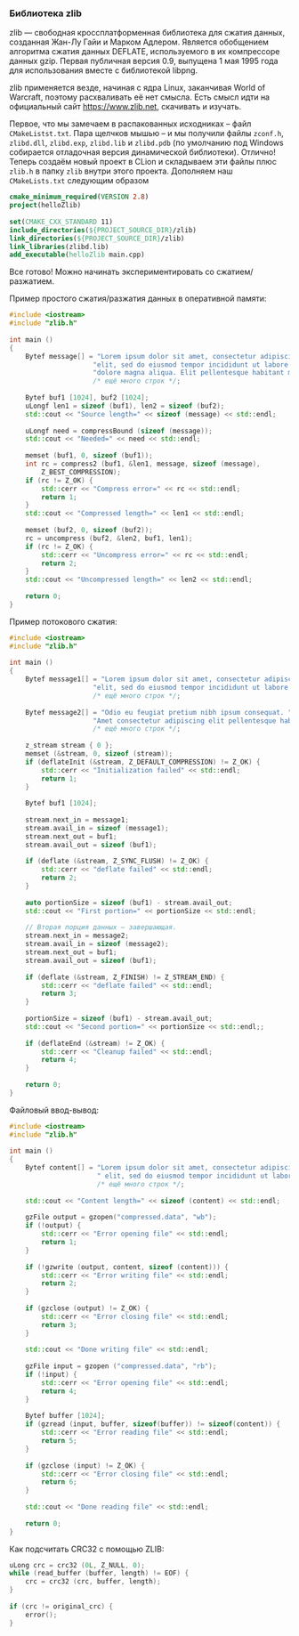 ### Библиотека zlib

zlib — свободная кроссплатформенная библиотека для сжатия данных, созданная Жан-Лу Гайи и Марком Адлером. Является обобщением алгоритма сжатия данных DEFLATE, используемого в их компрессоре данных gzip. Первая публичная версия 0.9, выпущена 1 мая 1995 года для использования вместе с библиотекой libpng.

zlib применяется везде, начиная с ядра Linux, заканчивая World of Warcraft, поэтому расхваливать её нет смысла. Есть смысл идти на официальный сайт https://www.zlib.net, скачивать и изучать.

Первое, что мы замечаем в распакованных исходниках – файл `CMakeListst.txt`. Пара щелчков мышью – и мы получили файлы `zconf.h`, `zlibd.dll`, `zlibd.exp`, `zlibd.lib` и `zlibd.pdb` (по умолчанию под Windows собирается отладочная версия динамической библиотеки). Отлично! Теперь создаём новый проект в CLion и складываем эти файлы плюс `zlib.h` в папку `zlib` внутри этого проекта. Дополняем наш `CMakeLists.txt` следующим образом

```cmake
cmake_minimum_required(VERSION 2.8)
project(helloZlib)
 
set(CMAKE_CXX_STANDARD 11)
include_directories(${PROJECT_SOURCE_DIR}/zlib)
link_directories(${PROJECT_SOURCE_DIR}/zlib)
link_libraries(zlibd.lib)
add_executable(helloZlib main.cpp)
```

Все готово! Можно начинать экспериментировать со сжатием/разжатием.

Пример простого сжатия/разжатия данных в оперативной памяти:

```c++
#include <iostream>
#include "zlib.h"
 
int main ()
{
    Bytef message[] = "Lorem ipsum dolor sit amet, consectetur adipiscing "
                     "elit, sed do eiusmod tempor incididunt ut labore et "
                     "dolore magna aliqua. Elit pellentesque habitant morbi "
                     /* ещё много строк */;
 
    Bytef buf1 [1024], buf2 [1024];
    uLongf len1 = sizeof (buf1), len2 = sizeof (buf2);
    std::cout << "Source length=" << sizeof (message) << std::endl;
 
    uLongf need = compressBound (sizeof (message));
    std::cout << "Needed=" << need << std::endl;
 
    memset (buf1, 0, sizeof (buf1));
    int rc = compress2 (buf1, &len1, message, sizeof (message),
        Z_BEST_COMPRESSION);
    if (rc != Z_OK) {
        std::cerr << "Compress error=" << rc << std::endl;
        return 1;
    }
    std::cout << "Compressed length=" << len1 << std::endl;
 
    memset (buf2, 0, sizeof (buf2));
    rc = uncompress (buf2, &len2, buf1, len1);
    if (rc != Z_OK) {
        std::cerr << "Uncompress error=" << rc << std::endl;
        return 2;
    }
    std::cout << "Uncompressed length=" << len2 << std::endl;
 
    return 0;
}
```

Пример потокового сжатия:

```c++
#include <iostream>
#include "zlib.h"
 
int main ()
{
    Bytef message1[] = "Lorem ipsum dolor sit amet, consectetur adipiscing "
                     "elit, sed do eiusmod tempor incididunt ut labore et "
                     /* ещё много строк */;
 
    Bytef message2[] = "Odio eu feugiat pretium nibh ipsum consequat. "
                     "Amet consectetur adipiscing elit pellentesque habitant. "
                     /* ещё много строк */;
 
    z_stream stream { 0 };
    memset (&stream, 0, sizeof (stream));
    if (deflateInit (&stream, Z_DEFAULT_COMPRESSION) != Z_OK) {
        std::cerr << "Initialization failed" << std::endl;
        return 1;
    }
 
    Bytef buf1 [1024];
 
    stream.next_in = message1;
    stream.avail_in = sizeof (message1);
    stream.next_out = buf1;
    stream.avail_out = sizeof (buf1);
 
    if (deflate (&stream, Z_SYNC_FLUSH) != Z_OK) {
        std::cerr << "deflate failed" << std::endl;
        return 2;
    }
 
    auto portionSize = sizeof (buf1) - stream.avail_out;
    std::cout << "First portion=" << portionSize << std::endl;
 
    // Вторая порция данных – завершающая.
    stream.next_in = message2;
    stream.avail_in = sizeof (message2);
    stream.next_out = buf1;
    stream.avail_out = sizeof (buf1);
 
    if (deflate (&stream, Z_FINISH) != Z_STREAM_END) {
        std::cerr << "deflate failed" << std::endl;
        return 3;
    }
 
    portionSize = sizeof (buf1) - stream.avail_out;
    std::cout << "Second portion=" << portionSize << std::endl;;
 
    if (deflateEnd (&stream) != Z_OK) {
        std::cerr << "Cleanup failed" << std::endl;
        return 4;
    }
 
    return 0;
}
```

Файловый ввод-вывод:

```c++
#include <iostream>
#include "zlib.h"
 
int main ()
{
    Bytef content[] = "Lorem ipsum dolor sit amet, consectetur adipiscing"
                      " elit, sed do eiusmod tempor incididunt ut labore "
                      /* ещё много строк */;
 
    std::cout << "Content length=" << sizeof (content) << std::endl;
 
    gzFile output = gzopen("compressed.data", "wb");
    if (!output) {
        std::cerr << "Error opening file" << std::endl;
        return 1;
    }
 
    if (!gzwrite (output, content, sizeof (content))) {
        std::cerr << "Error writing file" << std::endl;
        return 2;
    }
 
    if (gzclose (output) != Z_OK) {
        std::cerr << "Error closing file" << std::endl;
        return 3;
    }
 
    std::cout << "Done writing file" << std::endl;
 
    gzFile input = gzopen ("compressed.data", "rb");
    if (!input) {
        std::cerr << "Error opening file" << std::endl;
        return 4;
    }
 
    Bytef buffer [1024];
    if (gzread (input, buffer, sizeof(buffer)) != sizeof(content)) {
        std::cerr << "Error reading file" << std::endl;
        return 5;
    }
 
    if (gzclose (input) != Z_OK) {
        std::cerr << "Error closing file" << std::endl;
        return 6;
    }
 
    std::cout << "Done reading file" << std::endl;
 
    return 0;
}
```

Как подсчитать CRC32 с помощью ZLIB:

```c++
uLong crc = crc32 (0L, Z_NULL, 0);
while (read_buffer (buffer, length) != EOF) {
    crc = crc32 (crc, buffer, length);
}
 
if (crc != original_crc) {
    error();
}
```

